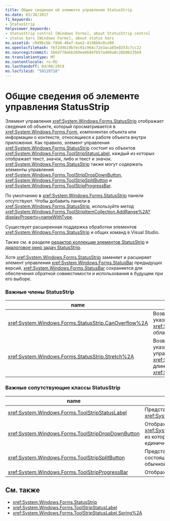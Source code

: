 ```yaml
---
title: Общие сведения об элементе управления StatusStrip
ms.date: 03/30/2017
f1_keywords:
- StatusStrip
helpviewer_keywords:
- StatusStrip control [Windows Forms], about StatusStrip control
- status bars [Windows Forms], about status bars
ms.assetid: c0d9bcbb-f8b8-46ef-bae2-4146b8c8ce99
ms.openlocfilehash: f6f2d4b19b7ec91c964c72e3aca85e0253c7cc22
ms.sourcegitcommit: 5b6d778ebb269ee6684fb57ad69a8c28b06235b9
ms.translationtype: MT
ms.contentlocale: ru-RU
ms.lasthandoff: 04/08/2019
ms.locfileid: "59129718"
---
```

# <a name="statusstrip-control-overview"></a>Общие сведения об элементе управления StatusStrip
Элемент управления <xref:System.Windows.Forms.StatusStrip> отображает сведения об объекте, который просматривается в <xref:System.Windows.Forms.Form>, компонентах объекта или информации о контексте, относящиеся к работе объекта внутри приложения. Как правило, элемент управления <xref:System.Windows.Forms.StatusStrip> состоит из объектов <xref:System.Windows.Forms.ToolStripStatusLabel>, каждый из которых отображает текст, значок, либо и текст и значок. <xref:System.Windows.Forms.StatusStrip> также могут содержать элементы управления <xref:System.Windows.Forms.ToolStripDropDownButton>, <xref:System.Windows.Forms.ToolStripSplitButton> и <xref:System.Windows.Forms.ToolStripProgressBar>.  
  
 По умолчанию в <xref:System.Windows.Forms.StatusStrip> панели отсутствуют. Чтобы добавить панели в <xref:System.Windows.Forms.StatusStrip>, используйте метод <xref:System.Windows.Forms.ToolStripItemCollection.AddRange%2A?displayProperty=nameWithType>.  
  
 Существует расширенная поддержка обработки элементов <xref:System.Windows.Forms.StatusStrip> и общих команд в Visual Studio.  
  
 Также см. в разделе [редактор коллекции элементов StatusStrip](https://docs.microsoft.com/previous-versions/visualstudio/visual-studio-2010/ms233631(v=vs.100)) и [диалоговое окно задач StatusStrip](https://docs.microsoft.com/previous-versions/visualstudio/visual-studio-2010/ms233642(v=vs.100)).  
  
 Хотя <xref:System.Windows.Forms.StatusStrip> заменяет и расширяет элемент управления <xref:System.Windows.Forms.StatusBar> предыдущих версий, <xref:System.Windows.Forms.StatusBar> сохраняется для обеспечения обратной совместимости и использования в будущем при его выборе.  
  
### <a name="important-statusstrip-members"></a>Важные члены StatusStrip  
  
|name|Описание|  
|----------|-----------------|  
|<xref:System.Windows.Forms.StatusStrip.CanOverflow%2A>|Возвращает или задает значение, которое указывает, поддерживает ли <xref:System.Windows.Forms.StatusStrip> область переполнения.|  
|<xref:System.Windows.Forms.StatusStrip.Stretch%2A>|Возвращает или задает значение, которое указывает, растягивается ли элемент управления <xref:System.Windows.Forms.StatusStrip> во всю длину в своем контейнере <xref:System.Windows.Forms.ToolStripContainer>.|  
  
### <a name="important-statusstrip-companion-classes"></a>Важные сопутствующие классы StatusStrip  
  
|name|Описание|  
|----------|-----------------|  
|<xref:System.Windows.Forms.ToolStripStatusLabel>|Представляет панель элемента управления <xref:System.Windows.Forms.StatusStrip>.|  
|<xref:System.Windows.Forms.ToolStripDropDownButton>|Отображает связанный <xref:System.Windows.Forms.ToolStripDropDown>, из которого пользователь может выбрать единичный элемент.|  
|<xref:System.Windows.Forms.ToolStripSplitButton>|Представляет элемент управления, состоящий из двух частей, которые являются обычной кнопкой и раскрывающимся меню.|  
|<xref:System.Windows.Forms.ToolStripProgressBar>|Отображает состояние завершения процесса.|  
  
## <a name="see-also"></a>См. также

- <xref:System.Windows.Forms.StatusStrip>
- <xref:System.Windows.Forms.ToolStripStatusLabel>
- <xref:System.Windows.Forms.ToolStripStatusLabel.Spring%2A>
